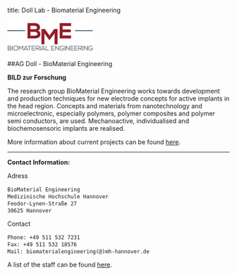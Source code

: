 title: Doll Lab - Biomaterial Engineering

![Logo BioMaterial Engineering](BME.jpg)

##AG Doll - BioMaterial Engineering


**BILD zur Forschung**

The research group BioMaterial Engineering works towards development and production techniques for new electrode concepts for active implants in the head region. Concepts and materials from nanotechnology and microelectronic, especially polymers, polymer composites and polymer semi conductors, are used. Mechanoactive, individualised and biochemosensoric implants are realised.

More information about current projects can be found [here](doll/projects.html).

***

**Contact Information:**

Adress

    BioMaterial Engineering
    Medizinische Hochschule Hannover
    Feodor-Lynen-Straße 27
    30625 Hannover

Contact

    Phone: +49 511 532 7231
    Fax: +49 511 532 18576
    Mail: biomaterialengineering(@)mh-hannover.de

A list of the staff can be found [here](doll/staff.html).
